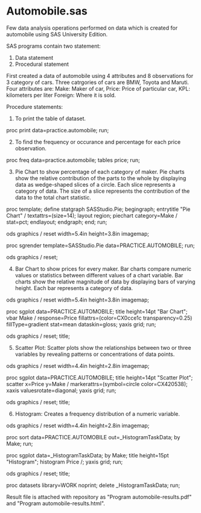 # Automobile.sas
Few data analysis operations performed on data which is created for automobile using SAS University Edition.

SAS programs contain two statement:
1) Data statement
2) Procedural statement

First created a data of automobile using 4 attributes and 8 observations for 3 category of cars.
Three catrgories of cars are BMW, Toyota and Maruti.
Four attributes are:
Make: Maker of car,
Price: Price of particular car,
KPL: kilometers per liter
Foreign: Where it is sold.

Procedure statements:
1) To print the table of dataset.

proc print data=practice.automobile;
run;

2) To find the frequency or occurance and percentage for each price observation.

proc freq data=practice.automobile;
tables price;
run;

3) Pie Chart to show percentage of each category of maker.
  Pie charts show the relative contribution of the parts to the whole by displaying data as wedge-shaped slices of a circle. Each slice represents a category of data. The size of a slice represents the contribution of the data to the total chart statistic.
  
proc template;
	define statgraph SASStudio.Pie;
		begingraph;
		entrytitle "Pie Chart" / textattrs=(size=14);
		layout region;
		piechart category=Make / stat=pct;
		endlayout;
		endgraph;
	end;
run;

ods graphics / reset width=5.4in height=3.8in imagemap;

proc sgrender template=SASStudio.Pie data=PRACTICE.AUTOMOBILE;
run;

ods graphics / reset;

4) Bar Chart to show prices for every maker.
  Bar charts compare numeric values or statistics between different values of a chart variable. Bar charts show the relative magnitude of data by displaying bars of varying height. Each bar represents a category of data.
  
ods graphics / reset width=5.4in height=3.8in imagemap;

proc sgplot data=PRACTICE.AUTOMOBILE;
	title height=14pt "Bar Chart";
	vbar Make / response=Price fillattrs=(color=CX0cce1c transparency=0.25) 
		fillType=gradient stat=mean dataskin=gloss;
	yaxis grid;
run;

ods graphics / reset;
title;

5) Scatter Plot: Scatter plots show the relationships between two or three variables by revealing patterns or concentrations of data points.

ods graphics / reset width=4.4in height=2.8in imagemap;

proc sgplot data=PRACTICE.AUTOMOBILE;
	title height=14pt "Scatter Plot";
	scatter x=Price y=Make / markerattrs=(symbol=circle color=CX420538);
	xaxis valuesrotate=diagonal;
	yaxis grid;
run;

ods graphics / reset;
title;

6) Histogram: Creates a frequency distribution of a numeric variable.

ods graphics / reset width=4.4in height=2.8in imagemap;

proc sort data=PRACTICE.AUTOMOBILE out=_HistogramTaskData;
	by Make;
run;

proc sgplot data=_HistogramTaskData;
	by Make;
	title height=15pt "Histogram";
	histogram Price /;
	yaxis grid;
run;

ods graphics / reset;
title;

proc datasets library=WORK noprint;
	delete _HistogramTaskData;
	run;
  
Result file is attached with repository as "Program automobile-results.pdf" and "Program automobile-results.html".
